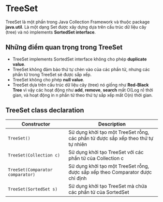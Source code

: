 # TreeSet
TreeSet là một phần trong Java Collection Framework và thuộc package **java.util**. Là một dạng Set được xây dựng dựa trên cấu trúc dữ liệu cây (tree) và nó implements **SortedSet interface**.
## Những điểm quan trọng trong TreeSet
- TreeSet implements SortedSet interface không cho phép **duplicate value**.
- TreeSet không đảm bảo thứ tự chèn vào của các phần tử, nhưng các phần tử trong TreeSet sẻ được sắp xếp.
- TreeSet không cho phép **null value**.
- TreeSet dựa trên cấu trúc dữ liệu cây (tree) nó giống như **Red-Black Tree** vì vậy các hoạt động như **add**, **remove**, **search** mất O(Log n) thời gian, và hoạt động in n phần tử theo thứ tự sắp xếp mất O(n) thời gian.

## TreeSet class declaration 
Constructor | Description
------------ | -------------
```TreeSet()``` | Sử dụng khởi tạo một TreeSet rỗng, các phần tử được sắp xếp theo thứ tự tự nhiên
```TreeSet(Collection c)``` | Sử dụng khởi tạo TreeSet với các phần tử của Collection c
```TreeSet(Comparator comparator)``` | Sử dụng khởi tạo một TreeSet rỗng, được sắp xếp theo Comparator được chỉ định
```TreeSet(SortedSet s)``` | Sử dụng khởi tạo TreeSet mà chứa các phần tử của SortedSet